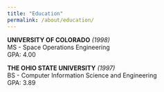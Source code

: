 ```yaml
---
title: "Education"
permalink: /about/education/
---
```


**UNIVERSITY OF COLORADO** _(1998)_  
MS - Space Operations Engineering  
GPA: 4.00

**THE OHIO STATE UNIVERSITY** _(1997)_  
BS - Computer Information Science and Engineering  
GPA: 3.89
